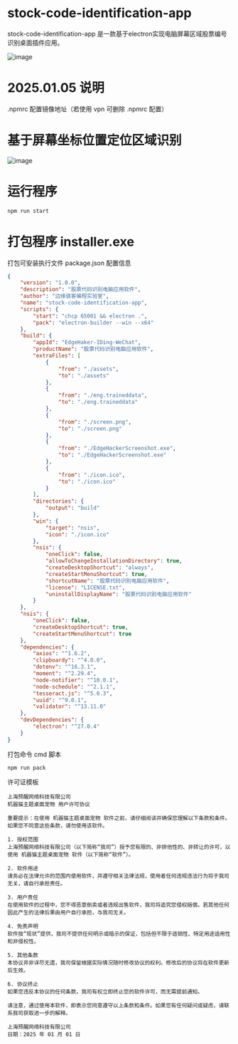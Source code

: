 # stock-code-identification-app
stock-code-identification-app 是一款基于electron实现电脑屏幕区域股票编号识别桌面插件应用。

![image](https://github.com/user-attachments/assets/6044eb1f-7580-4b26-9781-81f8ffc81334)

# 2025.01.05 说明
.npmrc 配置镜像地址（若使用 vpn 可删除 .npmrc 配置）

# 基于屏幕坐标位置定位区域识别

![image](https://github.com/user-attachments/assets/e9558faf-ac10-465e-ab66-f3d93a6f9943)

# 运行程序
```bash
npm run start
```
# 打包程序 installer.exe

打包可安装执行文件 package.json 配置信息

```json
{
    "version": "1.0.0",
    "description": "股票代码识别电脑应用软件",
    "author": "边缘骇客编程实验室",
    "name": "stock-code-identification-app",
    "scripts": {
        "start": "chcp 65001 && electron .",
        "pack": "electron-builder --win --x64"
    },
    "build": {
        "appId": "EdgeHaker-IDing-WeChat",
        "productName": "股票代码识别电脑应用软件",
        "extraFiles": [
            {
                "from": "./assets",
                "to": "./assets"
            },
            {
                "from": "./eng.traineddata",
                "to": "./eng.traineddata"
            },
            {
                "from": "./screen.png",
                "to": "./screen.png"
            },
            {
                "from": "./EdgeHackerScreenshot.exe",
                "to": "./EdgeHackerScreenshot.exe"
            },
            {
                "from": "./icon.ico",
                "to": "./icon.ico"
            }
        ],
        "directories": {
            "output": "build"
        },
        "win": {
            "target": "nsis",
            "icon": "./icon.ico"
        },
        "nsis": {
            "oneClick": false,
            "allowToChangeInstallationDirectory": true,
            "createDesktopShortcut": "always",
            "createStartMenuShortcut": true,
            "shortcutName": "股票代码识别电脑应用软件",
            "license": "LICENSE.txt",
            "uninstallDisplayName": "股票代码识别电脑应用软件"
        }
    },
    "nsis": {
        "oneClick": false,
        "createDesktopShortcut": true,
        "createStartMenuShortcut": true
    },
    "dependencies": {
        "axios": "^1.6.2",
        "clipboardy": "^4.0.0",
        "dotenv": "^16.3.1",
        "moment": "^2.29.4",
        "node-notifier": "^10.0.1",
        "node-schedule": "^2.1.1",
        "tesseract.js": "^5.0.3",
        "uuid": "^9.0.1",
        "validator": "^13.11.0"
    },
    "devDependencies": {
        "electron": "^27.0.4"
    }
}
```
打包命令 cmd 脚本
```
npm run pack
```

许可证模板
```
上海预醒网络科技有限公司
机器猫主题桌面宠物 用户许可协议

重要提示：在使用 机器猫主题桌面宠物 软件之前，请仔细阅读并确保您理解以下条款和条件。如果您不同意这些条款，请勿使用该软件。

1. 授权范围
上海预醒网络科技有限公司（以下简称“我司”）授予您有限的、非排他性的、非转让的许可，以使用 机器猫主题桌面宠物 软件（以下简称“软件”）。

2. 软件用途
请务必在法律允许的范围内使用软件，并遵守相关法律法规，使用者任何违规违法行为将于我司无关，请自行承担责任。

3. 用户责任
在使用软件的过程中，您不得恶意倒卖或者违规出售软件，我司将追究您侵权赔偿。若其他任何因此产生的法律后果由用户自行承担，与我司无关。

4. 免责声明
软件按“现状”提供，我司不提供任何明示或暗示的保证，包括但不限于适销性、特定用途适用性和非侵权性。

5. 其他条款
本协议并非详尽无遗，我司保留根据实际情况随时修改协议的权利。修改后的协议将在软件更新后生效。

6. 协议终止
如果您违反本协议的任何条款，我司有权立即终止您的软件许可，而无需提前通知。

请注意，通过使用本软件，即表示您同意遵守以上条款和条件。如果您有任何疑问或疑虑，请联系我司获取进一步的解释。

上海预醒网络科技有限公司
日期：2025 年 01 月 01 日
```
